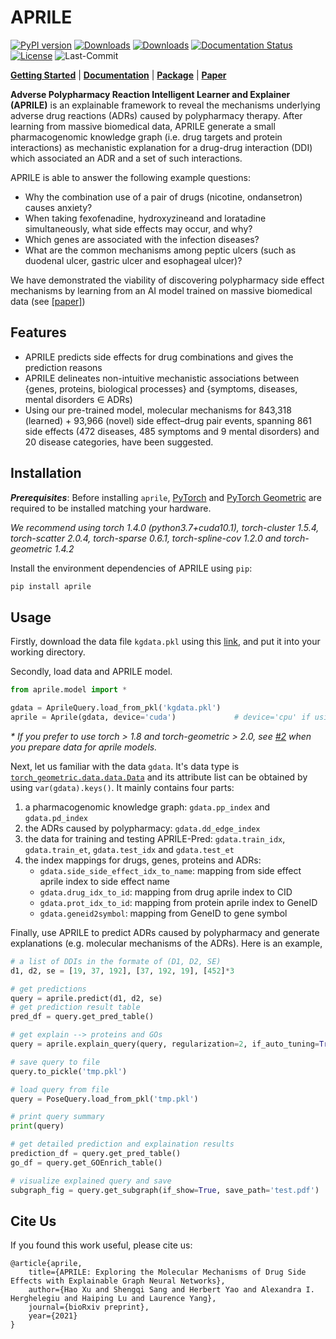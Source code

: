 <!-- <p align="center"><img src="https://github.com/NYXFLOWER/APRILE/raw/main/docs/images/aprile_logo_long.png" alt="logo" width="600px" /></p> -->

# APRILE
<!-- ----------------------------------------- -->

[![PyPI version](https://img.shields.io/pypi/v/aprile?color=blue)](https://pypi.org/project/aprile/)
[![Downloads](https://pepy.tech/badge/aprile/month?style=plastic)](https://pepy.tech/project/aprile)
[![Downloads](https://pepy.tech/badge/aprile?style=plastic)](https://pepy.tech/project/aprile)
[![Documentation Status](https://readthedocs.org/projects/pykale/badge/?version=latest)](https://aprile.readthedocs.io/en/latest/?badge=latest)
[![License](https://img.shields.io/github/license/nyxflower/aprile?style=plastic)](https://github.com/NYXFLOWER/PoSe-Path/blob/master/LICENSE)
![Last-Commit](https://img.shields.io/github/last-commit/nyxflower/aprile?style=plastic)
<!-- ![Size](https://img.shields.io/github/repo-size/nyxflower/aprile?color=green&style=plastic) -->

[**Getting Started**](https://github.com/NYXFLOWER/APRILE#installation) |
[**Documentation**](https://aprile.readthedocs.io/) 
|
[**Package**](https://pypi.org/project/aprile/)
|
[**Paper**](https://www.biorxiv.org/content/10.1101/2021.07.02.450937v1)

**Adverse Polypharmacy Reaction Intelligent Learner and Explainer (APRILE)** is an explainable framework to reveal the mechanisms underlying adverse drug reactions (ADRs) caused by polypharmacy therapy. After learning from massive biomedical data, APRILE generate a small pharmacogenomic knowledge graph (i.e. drug targets and protein interactions) as mechanistic explanation for a drug-drug interaction (DDI) which associated an ADR and a set of such interactions.

APRILE is able to answer the following example questions:
- Why the combination use of a pair of drugs (nicotine, ondansetron) causes anxiety?
- When taking fexofenadine, hydroxyzineand and loratadine simultaneously, what side effects may occur, and why?
- Which genes are associated with the infection diseases?
- What are the common mechanisms among peptic ulcers (such as duodenal ulcer, gastric ulcer and esophageal ulcer)?

We have demonstrated the viability of discovering polypharmacy side effect mechanisms by learning from an AI model trained on massive biomedical data (see [[paper]](https://www.biorxiv.org/content/10.1101/2021.07.02.450937v1))

<!-- How to use `APRILE` answering such example questions are available at here: [[Jupyter notebook tutorials]]() -->

## Features
- APRILE predicts side effects for drug combinations and gives the prediction reasons
- APRILE delineates non-intuitive mechanistic associations between {genes, proteins, biological processes} and {symptoms, diseases, mental disorders ∈ ADRs)
- Using our pre-trained model, molecular mechanisms for 843,318 (learned) + 93,966 (novel) side effect–drug pair events, spanning 861 side effects (472 diseases, 485 symptoms and 9 mental disorders) and 20 disease categories, have been suggested.

## Installation

***Prerequisites***:
Before installing `aprile`, [PyTorch](https://pytorch.org/) and [PyTorch Geometric](https://github.com/rusty1s/pytorch_geometric#installation) are required to be installed matching your hardware. 

*We recommend using torch 1.4.0 (python3.7+cuda10.1), torch-cluster 1.5.4, torch-scatter 2.0.4, torch-sparse 0.6.1, torch-spline-cov 1.2.0 and torch-geometric 1.4.2*

Install the environment dependencies of APRILE using `pip`:
```bash
pip install aprile
```

## Usage

Firstly, download the data file `kgdata.pkl` using this [link](https://drive.google.com/file/d/1ZT9VhybmnOxHsvzFvt7DKRQd3EZZheK9/view?usp=sharing), and put it into your working directory.

Secondly, load data and APRILE model.
```python
from aprile.model import *

gdata = AprileQuery.load_from_pkl('kgdata.pkl')	
aprile = Aprile(gdata, device='cuda')	          # device='cpu' if using CPUs
```
*\* If you prefer to use torch > 1.8 and torch-geometric > 2.0, see [#2](/../../issues/2) when you prepare data for aprile models.*

Next, let us familiar with the data `gdata`. It's data type is [`torch_geometric.data.data.Data`]((https://pytorch-geometric.readthedocs.io/en/latest/modules/data.html)) and its attribute list can be obtained by using `var(gdata).keys()`. It mainly contains four parts: 
1) a pharmacogenomic knowledge graph: `gdata.pp_index` and `gdata.pd_index`
2) the ADRs caused by polypharmacy: `gdata.dd_edge_index`
3) the data for training and testing APRILE-Pred: `gdata.train_idx`, `gdata.train_et`, `gdata.test_idx` and `gdata.test_et`
4) the index mappings for drugs, genes, proteins and ADRs:
	- `gdata.side_side_effect_idx_to_name`: mapping from side effect aprile index to side effect name
	- `gdata.drug_idx_to_id`: mapping from drug aprile index to CID
	- `gdata.prot_idx_to_id`: mapping from protein aprile index to GeneID
	- `gdata.geneid2symbol`: mapping from GeneID to gene symbol

Finally, use APRILE to predict ADRs caused by polypharmacy and generate explanations (e.g. molecular mechanisms of the ADRs). Here is an example,
```python
# a list of DDIs in the formate of (D1, D2, SE)
d1, d2, se = [19, 37, 192], [37, 192, 19], [452]*3

# get predictions
query = aprile.predict(d1, d2, se)
# get prediction result table
pred_df = query.get_pred_table()

# get explain --> proteins and GOs
query = aprile.explain_query(query, regularization=2, if_auto_tuning=True)

# save query to file
query.to_pickle('tmp.pkl')

# load query from file
query = PoseQuery.load_from_pkl('tmp.pkl')

# print query summary
print(query)

# get detailed prediction and explaination results
prediction_df = query.get_pred_table()
go_df = query.get_GOEnrich_table()

# visualize explained query and save
subgraph_fig = query.get_subgraph(if_show=True, save_path='test.pdf')
```

## Cite Us
If you found this work useful, please cite us:
```
@article{aprile,
	title={APRILE: Exploring the Molecular Mechanisms of Drug Side Effects with Explainable Graph Neural Networks},
	author={Hao Xu and Shengqi Sang and Herbert Yao and Alexandra I. Herghelegiu and Haiping Lu and Laurence Yang},
	journal={bioRxiv preprint},
	year={2021}
}
```
